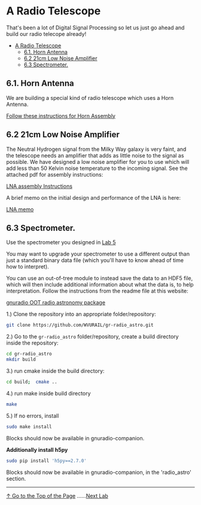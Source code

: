 # A Radio Telescope

That's been a lot of Digital Signal Processing so let us just go ahead and build our radio telecope already!

<!-- TOC -->

- [A Radio Telescope](#a-radio-telescope)
    - [6.1. Horn Antenna](#61-horn-antenna)
    - [6.2  21cm Low Noise Amplifier](#62--21cm-low-noise-amplifier)
    - [6.3 Spectrometer.](#63-spectrometer)

<!-- /TOC -->

## 6.1. Horn Antenna 

We are building a special kind of radio telescope which uses a Horn Antenna. 

[Follow these instructions for Horn Assembly](https://github.com/WVURAIL/dspira/blob/master/labs/06/DSPIRA_Horn_Assembly.pdf)

## 6.2  21cm Low Noise Amplifier

The Neutral Hydrogen signal from the Milky Way galaxy is very faint, and the telescope needs an amplifier that adds as little noise to the signal as possible.  We have designed a low noise amplifier for you to use which will add less than 50 Kelvin noise temperature to the incoming signal.  See the attached pdf for assembly instructions:

[LNA assembly Instructions](https://github.com/WVURAIL/dspira/blob/master/labs/06/2018_06_22.pdf)

A brief memo on the initial design and performance of the LNA is here:

[LNA memo](https://github.com/WVURAIL/dspira/blob/master/labs/06/DSPIRA_memo2_LNA.pdf)

## 6.3 Spectrometer.

Use the spectrometer you designed in [Lab 5](../05)

You may want to upgrade your spectrometer to use a different output than just a standard binary data file (which you'll have to know ahead of time how to interpret).

You can use an out-of-tree module to instead save the data to an HDF5 file, which will then include additional information about what the data is, to help interpretation. Follow the instructions from the readme file at this website:

[gnuradio OOT radio astronomy package ](https://github.com/WVURAIL/gr-radio_astro)

1.) Clone the repository into an appropriate folder/repository: 

```bash
git clone https://github.com/WVURAIL/gr-radio_astro.git
```

2.) Go to the ``gr-radio_astro`` folder/repository, create a build directory inside the repository:

```bash
cd gr-radio_astro
mkdir build
```

3.)  run cmake inside the build directory:

```bash
cd build;  cmake ..
```

4.) run make inside build directory

```bash
make
```

5.)  If no errors, install

```bash
sudo make install
```

Blocks should now be available in gnuradio-companion.
 
 **Additionally install h5py**
  
 ```bash
 sudo pip install 'h5py==2.7.0'
 ```

Blocks should now be available in gnuradio-companion, in the 'radio_astro' section.

----
[↑ Go to the Top of the Page](#) ......[Next Lab](../07)
